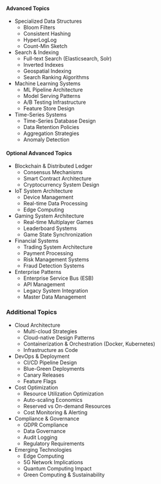

#### Advanced Topics

- Specialized Data Structures
    - Bloom Filters
    - Consistent Hashing
    - HyperLogLog
    - Count-Min Sketch
- Search & Indexing
    - Full-text Search (Elasticsearch, Solr)
    - Inverted Indexes
    - Geospatial Indexing
    - Search Ranking Algorithms
- Machine Learning Systems
    - ML Pipeline Architecture
    - Model Serving Patterns
    - A/B Testing Infrastructure
    - Feature Store Design
- Time-Series Systems
    - Time-Series Database Design
    - Data Retention Policies
    - Aggregation Strategies
    - Anomaly Detection

#### Optional Advanced Topics

- Blockchain & Distributed Ledger
    - Consensus Mechanisms
    - Smart Contract Architecture
    - Cryptocurrency System Design
- IoT System Architecture
    - Device Management
    - Real-time Data Processing
    - Edge Computing
- Gaming System Architecture
    - Real-time Multiplayer Games
    - Leaderboard Systems
    - Game State Synchronization
- Financial Systems
    - Trading System Architecture
    - Payment Processing
    - Risk Management Systems
    - Fraud Detection Systems
- Enterprise Patterns
    - Enterprise Service Bus (ESB)
    - API Management
    - Legacy System Integration
    - Master Data Management

### Additional Topics

- Cloud Architecture
    - Multi-cloud Strategies
    - Cloud-native Design Patterns
    - Containerization & Orchestration (Docker, Kubernetes)
    - Infrastructure as Code
- DevOps & Deployment
    - CI/CD Pipeline Design
    - Blue-Green Deployments
    - Canary Releases
    - Feature Flags
- Cost Optimization
    - Resource Utilization Optimization
    - Auto-scaling Economics
    - Reserved vs On-demand Resources
    - Cost Monitoring & Alerting
- Compliance & Governance
    - GDPR Compliance
    - Data Governance
    - Audit Logging
    - Regulatory Requirements
- Emerging Technologies
    - Edge Computing
    - 5G Network Implications
    - Quantum Computing Impact
    - Green Computing & Sustainability